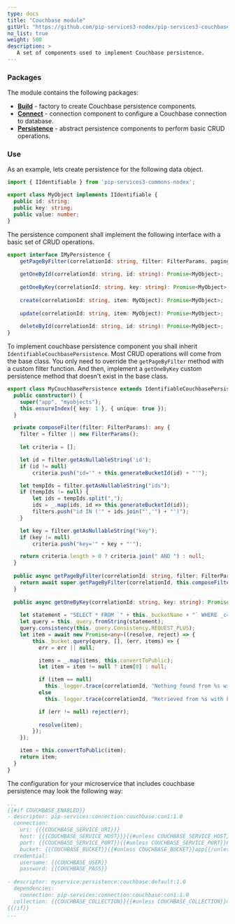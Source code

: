 ```yaml
---
type: docs
title: "Couchbase module"
gitUrl: "https://github.com/pip-services3-nodex/pip-services3-couchbase-nodex"
no_list: true
weight: 500
description: > 
   A set of components used to implement Couchbase persistence.
---
```


### Packages

The module contains the following packages:
- [**Build**](build) - factory to create Couchbase persistence components.
- [**Connect**](connect) - connection component to configure a Couchbase connection to database.
- [**Persistence**](persistence) - abstract persistence components to perform basic CRUD operations.


### Use

As an example, lets create persistence for the following data object. 

```typescript
import { IIdentifiable } from 'pip-services3-commons-nodex';

export class MyObject implements IIdentifiable {
  public id: string;
  public key: string;
  public value: number;
}
```

The persistence component shall implement the following interface with a basic set of CRUD operations.

```typescript
export interface IMyPersistence {
    getPageByFilter(correlationId: string, filter: FilterParams, paging: PagingParams): Promise<DataPage<MyObject>>;
    
    getOneById(correlationId: string, id: string): Promise<MyObject>;
    
    getOneByKey(correlationId: string, key: string): Promise<MyObject>;
    
    create(correlationId: string, item: MyObject): Promise<MyObject>;
    
    update(correlationId: string, item: MyObject): Promise<MyObject>;
    
    deleteById(correlationId: string, id: string): Promise<MyObject>;
}
```

To implement couchbase persistence component you shall inherit `IdentifiableCouchbasePersistence`. 
Most CRUD operations will come from the base class. You only need to override the `getPageByFilter` method with a custom filter function.
And then, implement a `getOneByKey` custom persistence method that doesn't exist in the base class.

```typescript
export class MyCouchbasePersistence extends IdentifiableCouchbasePersistence<MyObject, string>  {
  public constructor() {
    super("app", "myobjects");
    this.ensureIndex({ key: 1 }, { unique: true });
  }

  private composeFilter(filter: FilterParams): any {
    filter = filter || new FilterParams();
    
    let criteria = [];

    let id = filter.getAsNullableString('id');
    if (id != null)
        criteria.push("id='" + this.generateBucketId(id) + "'");

    let tempIds = filter.getAsNullableString("ids");
    if (tempIds != null) {
        let ids = tempIds.split(",");
        ids = _.map(ids, id => this.generateBucketId(id));
        filters.push("id IN ('" + ids.join("','") + "')");
    }

    let key = filter.getAsNullableString("key");
    if (key != null)
        criteria.push("key='" + key + "'");

    return criteria.length > 0 ? criteria.join(" AND ") : null;
  }
  
  public async getPageByFilter(correlationId: string, filter: FilterParams, paging: PagingParams):  Promise<DataPage<MyObject>> {
    return await super.getPageByFilter(correlationId, this.composeFilter(filter), paging, "id", null);
  }  
  
  public async getOneByKey(correlationId: string, key: string): Promise<MyObject> {
    
    let statement = "SELECT * FROM `" + this._bucketName + "` WHERE _c='" + this._collectionName + "' AND key='" + key + "'";
    let query = this._query.fromString(statement);
    query.consistency(this._query.Consistency.REQUEST_PLUS);
    let item = await new Promise<any>((resolve, reject) => {
        this._bucket.query(query, [], (err, items) => {
          err = err || null;

          items = _.map(items, this.convertToPublic);
          let item = item != null ? item[0] : null;

          if (item == null)
            this._logger.trace(correlationId, "Nothing found from %s with key = %s", this._collectionName, key);
          else
            this._logger.trace(correlationId, "Retrieved from %s with key = %s", this._collectionName, key);

          if (err != null) reject(err);
            
          resolve(item);
        });
    });

    item = this.convertToPublic(item);
    return item;
  }
}
```

The configuration for your microservice that includes couchbase persistence may look the following way:

```yaml
...
{{#if COUCHBASE_ENABLED}}
- descriptor: pip-services:connection:couchbase:con1:1.0
  connection:
    uri: {{{COUCHBASE_SERVICE_URI}}}
    host: {{{COUCHBASE_SERVICE_HOST}}}{{#unless COUCHBASE_SERVICE_HOST}}localhost{{/unless}}
    port: {{COUCHBASE_SERVICE_PORT}}{{#unless COUCHBASE_SERVICE_PORT}}8091{{/unless}}
    bucket: {{COUCHBASE_BUCKET}}{{#unless COUCHBASE_BUCKET}}app{{/unless}}
  credential:
    username: {{COUCHBASE_USER}}
    password: {{COUCHBASE_PASS}}
    
- descriptor: myservice:persistence:couchbase:default:1.0
  dependencies:
    connection: pip-services:connection:couchbase:con1:1.0
  collection: {{COUCHBASE_COLLECTION}}{{#unless COUCHBASE_COLLECTION}}myobjects{{/unless}}
{{/if}}
...
```
